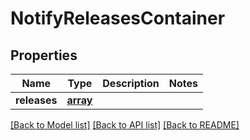 # NotifyReleasesContainer

## Properties
Name | Type | Description | Notes
------------ | ------------- | ------------- | -------------
**releases** | [**array**](.md) |  | 

[[Back to Model list]](../README.md#documentation-for-models) [[Back to API list]](../README.md#documentation-for-api-endpoints) [[Back to README]](../README.md)

